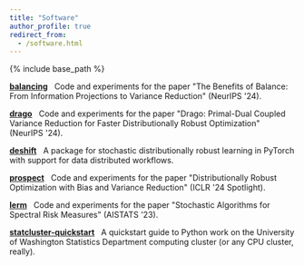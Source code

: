 ```yaml
---
title: "Software"
author_profile: true
redirect_from:
  - /software.html
---
```


{% include base_path %}

<!-- Leave two spaces at the end -->

[**balancing**](https://github.com/ronakdm/deshift) &nbsp;
Code and experiments for the paper "The Benefits of Balance: From Information Projections to Variance Reduction" (NeurIPS '24).

[**drago**](https://github.com/ronakdm/drago) &nbsp;
Code and experiments for the paper "Drago: Primal-Dual Coupled Variance Reduction for Faster Distributionally Robust Optimization" (NeurIPS '24).

[**deshift**](https://github.com/ronakdm/deshift) &nbsp;
A package for stochastic distributionally robust learning in PyTorch with support for data distributed workflows.

[**prospect**](https://github.com/ronakdm/prospect) &nbsp;
Code and experiments for the paper "Distributionally Robust Optimization with Bias and Variance Reduction" (ICLR '24 Spotlight).

[**lerm**](https://github.com/ronakdm/lerm) &nbsp;
Code and experiments for the paper "Stochastic Algorithms for Spectral Risk Measures"  (AISTATS '23).

[**statcluster-quickstart**](https://github.com/ronakdm/statcluster-quickstart) &nbsp;
A quickstart guide to Python work on the University of Washington Statistics Department computing cluster (or any CPU cluster, really).
